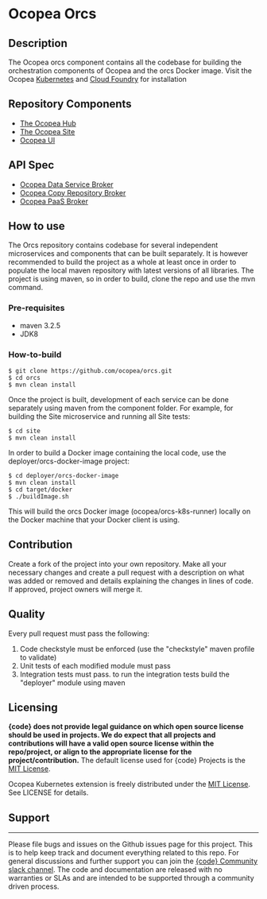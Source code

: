 # Ocopea Orcs

## Description

The Ocopea orcs component contains all the codebase for building the orchestration components of Ocopea and 
the orcs Docker image.
Visit the Ocopea [Kubernetes](https://github.com/ocopea/kubernetes) and 
[Cloud Foundry](https://github.com/ocopea/cloudfoundry) for installation

## Repository Components

- [The Ocopea Hub](https://github.com/ocopea/orcs/tree/master/hub)
- [The Ocopea Site](https://github.com/ocopea/orcs/tree/master/site)
- [Ocopea UI](https://github.com/ocopea/orcs/tree/master/ui)

## API Spec
- [Ocopea Data Service Broker](https://github.com/ocopea/orcs/tree/master/dsb)
- [Ocopea Copy Repository Broker](https://github.com/ocopea/orcs/tree/master/crb)
- [Ocopea PaaS Broker](https://github.com/ocopea/orcs/tree/master/psb)

## How to use

The Orcs repository contains codebase for several independent microservices and components that can be built separately.
It is however recommended to build the project as a whole at least once in order to populate the local maven repository
with latest versions of all libraries.
The project is using maven, so in order to build, clone the repo and use the mvn command.

### Pre-requisites
- maven 3.2.5
- JDK8

### How-to-build
```
$ git clone https://github.com/ocopea/orcs.git
$ cd orcs
$ mvn clean install
```
Once the project is built, development of each service can be done separately using maven from the component folder.
For example, for building the Site microservice and running all Site tests:

```
$ cd site
$ mvn clean install
```

In order to build a Docker image containing the local code, use the deployer/orcs-docker-image project:

```
$ cd deployer/orcs-docker-image
$ mvn clean install
$ cd target/docker
$ ./buildImage.sh
```

This will build the orcs Docker image (ocopea/orcs-k8s-runner) locally on the Docker machine that your 
Docker client is using.


## Contribution
Create a fork of the project into your own repository. Make all your necessary changes and create a pull request 
with a description on what was added or removed and details explaining the changes in lines of code. 
If approved, project owners will merge it.

## Quality

Every pull request must pass the following:
1) Code checkstyle must be enforced (use the "checkstyle" maven profile to validate)
2) Unit tests of each modified module must pass
3) Integration tests must pass. to run the integration tests build the "deployer" module using maven

## Licensing
**{code} does not provide legal guidance on which open source license should be used in projects. We do expect that all
projects and contributions will have a valid open source license within the repo/project, or align to the appropriate 
license for the project/contribution.** 
The default license used for {code} Projects is the [MIT License](http://codedellemc.com/sampledocs/LICENSE "LICENSE").

Ocopea Kubernetes extension is freely distributed under the 
[MIT License](http://emccode.github.io/sampledocs/LICENSE "LICENSE"). See LICENSE for details.

## Support
-------
Please file bugs and issues on the Github issues page for this project. 
This is to help keep track and document everything related to this repo. 
For general discussions and further support you can join the 
[{code} Community slack channel](http://community.codedellemc.com/). 
The code and documentation are released with no warranties or SLAs and are intended to be supported through a 
community driven process.
